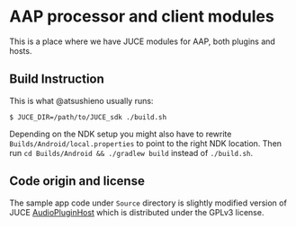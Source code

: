 # AAP processor and client modules

This is a place where we have JUCE modules for AAP, both plugins and hosts.

## Build Instruction

This is what @atsushieno usually runs:

```
$ JUCE_DIR=/path/to/JUCE_sdk ./build.sh
```

Depending on the NDK setup you might also have to rewrite `Builds/Android/local.properties` to point to the right NDK location. Then run `cd Builds/Android && ./gradlew build` instead of `./build.sh`.

## Code origin and license

The sample app code under `Source` directory is slightly modified version of
JUCE [AudioPluginHost](https://github.com/WeAreROLI/JUCE/tree/master/extras/AudioPluginHost)
which is distributed under the GPLv3 license.


